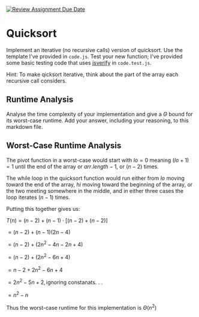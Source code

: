 [![Review Assignment Due Date](https://classroom.github.com/assets/deadline-readme-button-24ddc0f5d75046c5622901739e7c5dd533143b0c8e959d652212380cedb1ea36.svg)](https://classroom.github.com/a/ZLHpg3lN)
# Quicksort

Implement an iterative (no recursive calls) version of quicksort. Use the
template I've provided in `code.js`. Test your new function; I've provided some
basic testing code that uses [jsverify](https://jsverify.github.io/) in
`code.test.js`.

Hint: To make qicksort iterative, think about the part of the array each
recursive call considers.

## Runtime Analysis

Analyse the time complexity of your implementation and give a $\Theta$ bound for
its worst-case runtime. Add your answer, including your reasoning, to this
markdown file.

## Worst-Case Runtime Analysis

The pivot function in a worst-case would start with $lo = 0$ meaning $(lo + 1) = 1$ until the end of the array or $arr.length - 1$, or $(n-2)$ times. 

The while loop in the quicksort function would run either from $lo$ moving toward the end of the array, $hi$ moving toward the beginning of the array, or the two meeting somewhere in the middle, and in either three cases the loop iterates $(n-1)$ times. 

Putting this together gives us:

$T(n) = (n-2) + (n-1)\cdot[(n-2)+(n-2)]$

$= (n-2) + (n-1)(2n-4)$

$= (n-2) + (2n^{2} -4n -2n + 4)$

$= (n-2) + (2n^{2} - 6n + 4)$

$= n - 2 + 2n^{2} -6n + 4$

$= 2n^{2} -5n + 2,  \text{ignoring constanats. . .}$

$= n^{2} - n$

Thus the worst-case runtime for this implementation is $\Theta(n^2)$
